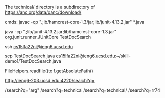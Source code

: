 The technical/ directory is a subdirectory of
https://anc.org/data/oanc/download/

cmds:
javac -cp ".;lb/hamcrest-core-1.3/jar;lib/junit-4.13.2.jar" *.java

java -cp ".;lib/junit-4.13.2.jar;lib/hamcrest-core-1.3.jar" org.junit.runner.JUnitCore TestDocSearch 

ssh cs15lfa22ni@ieng6.ucsd.edu

scp TestDocSearch.java cs15lfa22ni@ieng6.ucsd.edu:~/skill-demo1/TestDocSearch.java

FileHelpers.readfile()to f.getAbsolutePath()

http://ieng6-203.ucsd.edu:4220/search?q=


/search?q="arg"
/search?q=technical
/search?q=technical/
/search?q=rr74

